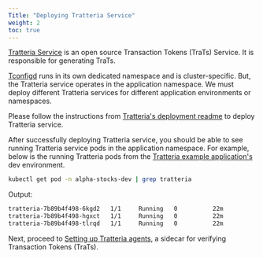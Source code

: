 ```yaml
---
Title: "Deploying Tratteria Service"
weight: 2
toc: true
---
```


[Tratteria Service](https://github.com/tratteria/tratteria) is an open source Transaction Tokens (TraTs) Service. It is responsible for generating TraTs. 

[Tconfigd](/docs/installation/installing-tconfigd) runs in its own dedicated namespace and is cluster-specific. But, the Tratteria service operates in the application namespace. We must deploy different Tratteria services for different application environments or namespaces.

Please follow the instructions from [Tratteria's deployment readme](https://github.com/tratteria/tratteria/tree/main/kubernetes) to deploy Tratteria service.

After successfully deploying Tratteria service, you should be able to see running Tratteria service pods in the application namespace. For example, below is the running Tratteria pods from the [Tratteria example application's](https://github.com/tratteria/example-application) dev environment. 

```bash
kubectl get pod -n alpha-stocks-dev | grep tratteria
```

Output:

```bash
tratteria-7b89b4f498-6kgd2   1/1     Running   0          22m
tratteria-7b89b4f498-hgxct   1/1     Running   0          22m
tratteria-7b89b4f498-tlrqd   1/1     Running   0          22m
```


Next, proceed to [Setting up Tratteria agents](/docs/installation/setting-up-tratteria-agents), a sidecar for verifying Transaction Tokens (TraTs).

